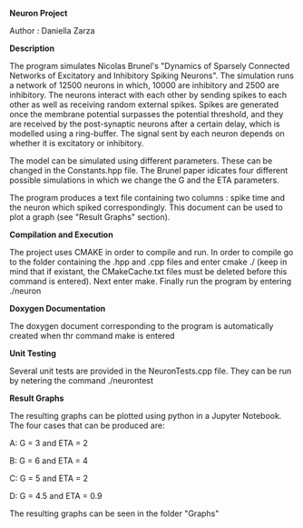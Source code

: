 **Neuron Project**

Author : Daniella Zarza


**Description**

The program simulates Nicolas Brunel's "Dynamics of Sparsely Connected Networks of Excitatory and Inhibitory Spiking Neurons". The simulation runs a network of 12500 neurons in which, 10000 are inhibitory and 2500 are inhibitory. The neurons interact with each other by sending spikes to each other as well as receiving random external spikes. Spikes are generated once the membrane potential surpasses the potential threshold, and they are received by the post-synaptic neurons after a certain delay, which is modelled using a ring-buffer. The signal sent by each neuron depends on whether it is excitatory or inhibitory. 

The model can be simulated using different parameters. These can be changed in the Constants.hpp file. The Brunel paper idicates four different possible simulations in which we change the G and the ETA parameters. 

The program produces a text file containing two columns : spike time and the neuron which spiked correspondingly. This document can be used to plot a graph (see "Result Graphs" section).


**Compilation and Execution**

The project uses CMAKE in order to compile and run. In order to compile go to the folder containing the .hpp and .cpp files and enter cmake ./ (keep in mind that if existant, the CMakeCache.txt files must be deleted before this command is entered). Next enter make. Finally run the program by entering ./neuron


**Doxygen Documentation**

The doxygen document corresponding to the program is automatically created when thr command make is entered


**Unit Testing**

Several unit tests are provided in the NeuronTests.cpp file. They can be run by netering the command ./neurontest


**Result Graphs**

The resulting graphs can be plotted using python in a Jupyter Notebook. The four cases that can be produced are:

A: G = 3 and ETA = 2

B: G = 6 and ETA = 4

C: G = 5 and ETA = 2

D: G = 4.5 and ETA = 0.9

The resulting graphs can be seen in the folder "Graphs"
